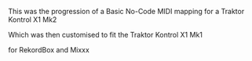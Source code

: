 This was the progression of a Basic No-Code MIDI mapping for a Traktor Kontrol X1 Mk2

Which was then customised to fit the Traktor Kontrol X1 Mk1

for RekordBox and Mixxx
